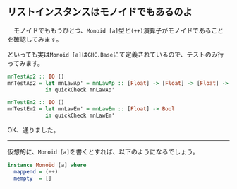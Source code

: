 ## リストインスタンスはモノイドでもあるのよ

　モノイドでももうひとつ、`Monoid [a]`型と`(++)`演算子がモノイドであることを確認してみます。

といっても実は`Monoid [a]`は`GHC.Base`にて定義されているので、テストのみ行ってみます。

```haskell
mnTestAp2 :: IO ()
mnTestAp2 = let mnLawAp' = mnLawAp :: [Float] -> [Float] -> [Float] -> Bool
            in quickCheck mnLawAp'

mnTestEm2 :: IO ()
mnTestEm2 = let mnLawEm' = mnLawEm :: [Float] -> Bool
            in quickCheck mnLawEm'
```

OK、通りました。

- - -

仮想的に、`Monoid [a]`を書くとすれば、以下のようになるでしょう。

```haskell
instance Monoid [a] where
  mappend = (++)
  mempty  = []
```
